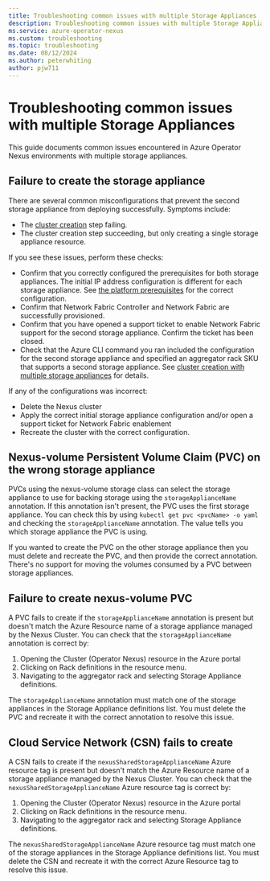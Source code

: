 ```yaml
---
title: Troubleshooting common issues with multiple Storage Appliances
description: Troubleshooting common issues with multiple Storage Appliances
ms.service: azure-operator-nexus
ms.custom: troubleshooting
ms.topic: troubleshooting
ms.date: 08/12/2024
ms.author: peterwhiting
author: pjw711
---
```


# Troubleshooting common issues with multiple Storage Appliances

This guide documents common issues encountered in Azure Operator Nexus environments with multiple storage appliances.

## Failure to create the storage appliance

There are several common misconfigurations that prevent the second storage appliance from deploying successfully. Symptoms include:

- The [cluster creation](./howto-configure-cluster.md#create-a-cluster) step failing.
- The cluster creation step succeeding, but only creating a single storage appliance resource.

If you see these issues, perform these checks:

- Confirm that you correctly configured the prerequisites for both storage appliances. The initial IP address configuration is different for each storage appliance. See [the platform prerequisites](./howto-platform-prerequisites.md) for the correct configuration.
- Confirm that Network Fabric Controller and Network Fabric are successfully provisioned.
- Confirm that you have opened a support ticket to enable Network Fabric support for the second storage appliance. Confirm the ticket has been closed.
- Check that the Azure CLI command you ran included the configuration for the second storage appliance and specified an aggregator rack SKU that supports a second storage appliance. See [cluster creation with multiple storage appliances](./howto-configure-cluster.md#create-the-cluster-using-azure-cli---multiple-storage-appliances) for details.

If any of the configurations was incorrect:

- Delete the Nexus cluster
- Apply the correct initial storage appliance configuration and/or open a support ticket for Network Fabric enablement
- Recreate the cluster with the correct configuration.

## Nexus-volume Persistent Volume Claim (PVC) on the wrong storage appliance

PVCs using the nexus-volume storage class can select the storage appliance to use for backing storage using the `storageApplianceName` annotation. If this annotation isn't present, the PVC uses the first storage appliance. You can check this by using `kubectl get pvc <pvcName> -o yaml` and checking the `storageApplianceName` annotation. The value tells you which storage appliance the PVC is using.

If you wanted to create the PVC on the other storage appliance then you must delete and recreate the PVC, and then provide the correct annotation. There's no support for moving the volumes consumed by a PVC between storage appliances.

## Failure to create nexus-volume PVC

A PVC fails to create if the `storageApplianceName` annotation is present but doesn't match the Azure Resource name of a storage appliance managed by the Nexus Cluster. You can check that the `storageApplianceName` annotation is correct by:

1. Opening the Cluster (Operator Nexus) resource in the Azure portal
1. Clicking on Rack definitions in the resource menu.
1. Navigating to the aggregator rack and selecting Storage Appliance definitions.

The `storageApplianceName` annotation must match one of the storage appliances in the Storage Appliance definitions list. You must delete the PVC and recreate it with the correct annotation to resolve this issue.

## Cloud Service Network (CSN) fails to create

A CSN fails to create if the `nexusSharedStorageApplianceName` Azure resource tag is present but doesn't match the Azure Resource name of a storage appliance managed by the Nexus Cluster. You can check that the `nexusSharedStorageApplianceName` Azure resource tag is correct by:

1. Opening the Cluster (Operator Nexus) resource in the Azure portal
1. Clicking on Rack definitions in the resource menu.
1. Navigating to the aggregator rack and selecting Storage Appliance definitions.

The `nexusSharedStorageApplianceName` Azure resource tag must match one of the storage appliances in the Storage Appliance definitions list. You must delete the CSN and recreate it with the correct Azure Resource tag to resolve this issue.
